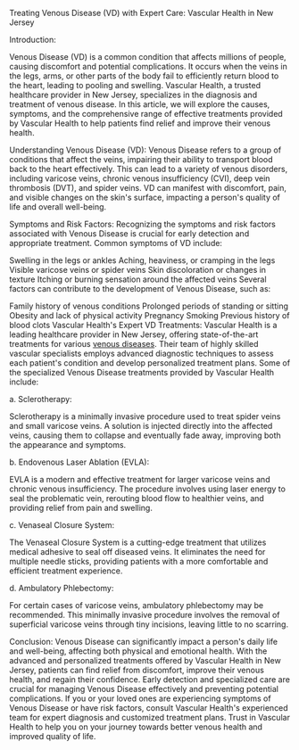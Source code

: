  Treating Venous Disease (VD) with Expert Care: Vascular Health in New Jersey

Introduction:

Venous Disease (VD) is a common condition that affects millions of people, causing discomfort and potential complications. It occurs when the veins in the legs, arms, or other parts of the body fail to efficiently return blood to the heart, leading to pooling and swelling. Vascular Health, a trusted healthcare provider in New Jersey, specializes in the diagnosis and treatment of venous disease. In this article, we will explore the causes, symptoms, and the comprehensive range of effective treatments provided by Vascular Health to help patients find relief and improve their venous health.

Understanding Venous Disease (VD):
Venous Disease refers to a group of conditions that affect the veins, impairing their ability to transport blood back to the heart effectively. This can lead to a variety of venous disorders, including varicose veins, chronic venous insufficiency (CVI), deep vein thrombosis (DVT), and spider veins. VD can manifest with discomfort, pain, and visible changes on the skin's surface, impacting a person's quality of life and overall well-being.

Symptoms and Risk Factors:
Recognizing the symptoms and risk factors associated with Venous Disease is crucial for early detection and appropriate treatment. Common symptoms of VD include:

Swelling in the legs or ankles
Aching, heaviness, or cramping in the legs
Visible varicose veins or spider veins
Skin discoloration or changes in texture
Itching or burning sensation around the affected veins
Several factors can contribute to the development of Venous Disease, such as:

Family history of venous conditions
Prolonged periods of standing or sitting
Obesity and lack of physical activity
Pregnancy
Smoking
Previous history of blood clots
Vascular Health's Expert VD Treatments:
Vascular Health is a leading healthcare provider in New Jersey, offering state-of-the-art treatments for various [venous diseases](https://vascularhealthllc.com/venous-disease/). Their team of highly skilled vascular specialists employs advanced diagnostic techniques to assess each patient's condition and develop personalized treatment plans. Some of the specialized Venous Disease treatments provided by Vascular Health include:

a. Sclerotherapy:

Sclerotherapy is a minimally invasive procedure used to treat spider veins and small varicose veins. A solution is injected directly into the affected veins, causing them to collapse and eventually fade away, improving both the appearance and symptoms.

b. Endovenous Laser Ablation (EVLA):

EVLA is a modern and effective treatment for larger varicose veins and chronic venous insufficiency. The procedure involves using laser energy to seal the problematic vein, rerouting blood flow to healthier veins, and providing relief from pain and swelling.

c. Venaseal Closure System:

The Venaseal Closure System is a cutting-edge treatment that utilizes medical adhesive to seal off diseased veins. It eliminates the need for multiple needle sticks, providing patients with a more comfortable and efficient treatment experience.

d. Ambulatory Phlebectomy:

For certain cases of varicose veins, ambulatory phlebectomy may be recommended. This minimally invasive procedure involves the removal of superficial varicose veins through tiny incisions, leaving little to no scarring.

Conclusion:
Venous Disease can significantly impact a person's daily life and well-being, affecting both physical and emotional health. With the advanced and personalized treatments offered by Vascular Health in New Jersey, patients can find relief from discomfort, improve their venous health, and regain their confidence. Early detection and specialized care are crucial for managing Venous Disease effectively and preventing potential complications. If you or your loved ones are experiencing symptoms of Venous Disease or have risk factors, consult Vascular Health's experienced team for expert diagnosis and customized treatment plans. Trust in Vascular Health to help you on your journey towards better venous health and improved quality of life.
